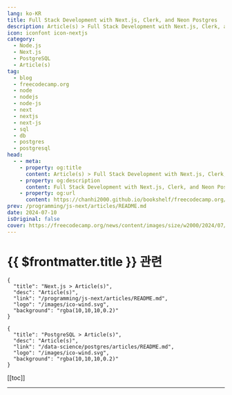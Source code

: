 ```yaml
---
lang: ko-KR
title: Full Stack Development with Next.js, Clerk, and Neon Postgres
description: Article(s) > Full Stack Development with Next.js, Clerk, and Neon Postgres
icon: iconfont icon-nextjs
category: 
  - Node.js
  - Next.js
  - PostgreSQL
  - Article(s)
tag: 
  - blog
  - freecodecamp.org
  - node
  - nodejs
  - node-js
  - next
  - nextjs
  - next-js
  - sql
  - db
  - postgres
  - postgresql
head:
  - - meta:
    - property: og:title
      content: Article(s) > Full Stack Development with Next.js, Clerk, and Neon Postgres
    - property: og:description
      content: Full Stack Development with Next.js, Clerk, and Neon Postgres
    - property: og:url
      content: https://chanhi2000.github.io/bookshelf/freecodecamp.org/nextjs-clerk-neon-fullstack-development.html
prev: /programming/js-next/articles/README.md
date: 2024-07-10
isOriginal: false
cover: https://freecodecamp.org/news/content/images/size/w2000/2024/07/Orange---Yellow-Gradient-Make-Design-Blog-Banner--77-.png
---
```


# {{ $frontmatter.title }} 관련

```component VPCard
{
  "title": "Next.js > Article(s)",
  "desc": "Article(s)",
  "link": "/programming/js-next/articles/README.md",
  "logo": "/images/ico-wind.svg",
  "background": "rgba(10,10,10,0.2)"
}
```

```component VPCard
{
  "title": "PostgreSQL > Article(s)",
  "desc": "Article(s)",
  "link": "/data-science/postgres/articles/README.md",
  "logo": "/images/ico-wind.svg",
  "background": "rgba(10,10,10,0.2)"
}
```

[[toc]]

---

<SiteInfo
  name="Full Stack Development with Next.js, Clerk, and Neon Postgres"
  desc="Full stack development is constantly evolving, with new developer tools and products being introduced that allow us to build secure and reliable applications more efficiently. In this tutorial, I’ll walk you through how to build highly performant web applications with Neon – a serverless PostgreSQL database designed for the..."
  url="https://freecodecamp.org/news/nextjs-clerk-neon-fullstack-development/"
  logo="https://cdn.freecodecamp.org/universal/favicons/favicon.ico"
  preview="https://freecodecamp.org/news/content/images/size/w2000/2024/07/Orange---Yellow-Gradient-Make-Design-Blog-Banner--77-.png"/>

<!-- TODO: 작성 -->


